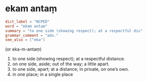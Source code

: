 # ekam antaṃ

``` toml
dict_label = "NCPED"
word = "ekam antaṃ"
summary = "to one side (showing respect); at a respectful dis"
grammar_comment = "adv."
see_also = ["eka"]
```

(or eka\-m\-antaṃ)

1. to one side (showing respect); at a respectful distance.
2. on one side, aside; out of the way; a little apart.
3. to one side, apart; at a distance; in private, on one’s own.
4. in one place; in a single place


